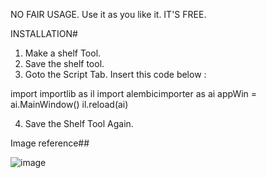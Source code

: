 NO FAIR USAGE. Use it as you like it. IT'S FREE. 

INSTALLATION#
1. Make a shelf Tool.
2. Save the shelf tool.
3. Goto the Script Tab. Insert this code below :

import importlib as il
import alembicimporter as ai
appWin = ai.MainWindow()
il.reload(ai)


4. Save the Shelf Tool Again.

Image reference##

![image](https://github.com/ZuluXraySix6/AlembicImporterScript/assets/108427116/f0d8e558-6f1e-47ee-aab5-a9cd3df03cd8)
